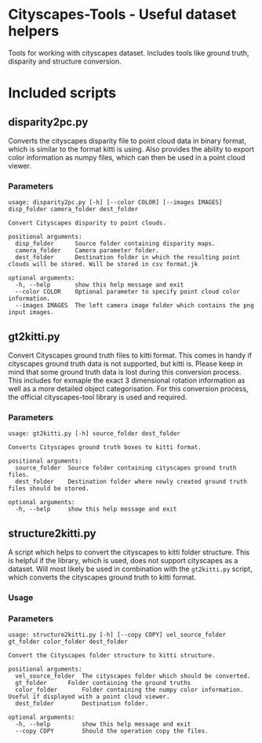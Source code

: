 # Cityscapes-Tools - Useful dataset helpers
Tools for working with cityscapes dataset. Includes tools like ground truth, disparity and structure conversion.

# Included scripts

## disparity2pc.py

Converts the cityscapes disparity file to point cloud data in binary format, which is similar to the format kitti is using. Also provides the ability to export color information as numpy files,
which can then be used in a point cloud viewer.

### Parameters
```
usage: disparity2pc.py [-h] [--color COLOR] [--images IMAGES] disp_folder camera_folder dest_folder

Convert Cityscapes disparity to point clouds.

positional arguments:
  disp_folder      Source folder containing disparity maps.
  camera_folder    Camera parameter folder.
  dest_folder      Destination folder in which the resulting point clouds will be stored. Will be stored in csv format.jk

optional arguments:
  -h, --help       show this help message and exit
  --color COLOR    Optional parameter to specify point cloud color information.
  --images IMAGES  The left camera image folder which contains the png input images.
```

## gt2kitti.py

Convert Cityscapes ground truth files to kitti format. This comes in handy if cityscapes ground truth data is not supported, but kitti is. Please keep in mind that some ground truth
data is lost during this conversion process. This includes for exmaple the exact 3 dimensional rotation information as well as a more detailed object categorisation.
For this conversion process, the official cityscapes-tool library is used and required.

### Parameters

```
usage: gt2kitti.py [-h] source_folder dest_folder

Converts Cityscapes ground truth boxes to kitti format.

positional arguments:
  source_folder  Source folder containing cityscapes ground truth files.
  dest_folder    Destination folder where newly created ground truth files should be stored.

optional arguments:
  -h, --help     show this help message and exit
```

## structure2kitti.py

A script which helps to convert the cityscapes to kitti folder structure. This is helpful if the library, which is used, does not support cityscapes as a dataset.
Will most likely be used in combination with the `gt2kitti.py` script, which converts the cityscapes ground truth to kitti format.

### Usage




### Parameters


```
usage: structure2kitti.py [-h] [--copy COPY] vel_source_folder gt_folder color_folder dest_folder

Convert the Cityscapes folder structure to kitti structure.

positional arguments:
  vel_source_folder  The cityscapes folder which should be converted.
  gt_folder	     Folder containing the ground truths
  color_folder	     Folder containing the numpy color information. Useful if displayed with a point cloud viewer.
  dest_folder        Destination folder.

optional arguments:
  -h, --help         show this help message and exit
  --copy COPY        Should the operation copy the files.
```


